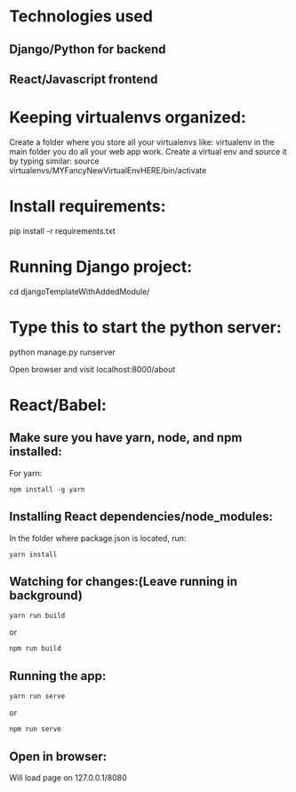 # Technologies used
## Django/Python for backend
## React/Javascript frontend

# Keeping virtualenvs organized:
Create a folder where you store all your virtualenvs like:
virtualenv in the main folder you do all your web app work. 
Create a virtual env and source it by typing similar:
source virtualenvs/MYFancyNewVirtualEnvHERE/bin/activate

# Install requirements:
pip install -r requirements.txt

# Running Django project:
cd djangoTemplateWithAddedModule/

# Type this to start the python server:
python manage.py runserver

Open browser and visit localhost:8000/about

# React/Babel:
## Make sure you have yarn, node, and npm installed:
For yarn:
```
npm install -g yarn
```

## Installing React dependencies/node_modules:
In the folder where package.json is located, run:
```
yarn install
```

## Watching for changes:(Leave running in background)
```
yarn run build 
```
or
```
npm run build
```

## Running the app:
```
yarn run serve

```
or 
```
npm run serve
```


## Open in browser:
Will load page on 127.0.0.1/8080












